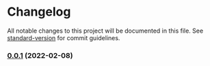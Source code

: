 # Changelog

All notable changes to this project will be documented in this file. See [standard-version](https://github.com/conventional-changelog/standard-version) for commit guidelines.

### [0.0.1](https://github.com/G9000/Vue-sentry/compare/v0.1.1...v0.0.1) (2022-02-08)
